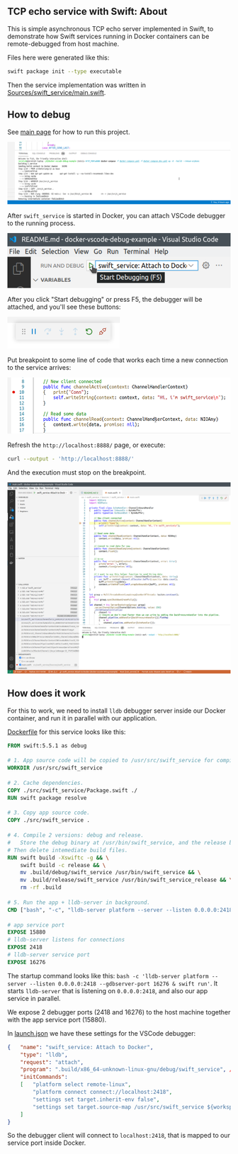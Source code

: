 ## TCP echo service with Swift: About

This is simple asynchronous TCP echo server implemented in Swift, to demonstrate how Swift services running in Docker containers can be remote-debugged from host machine.

Files here were generated like this:

```bash
swift package init --type executable
```

Then the service implementation was written in [Sources/swift_service/main.swift](./Sources/swift_service/main.swift).

## How to debug

See [main page](../../README.md) for how to run this project.

![image: docker-compose](../../readme-assets/docker-compose-up-dev.png)

After `swift_service` is started in Docker, you can attach VSCode debugger to the running process.

![image: F5](../../readme-assets/swift_service-f5.png)

After you click "Start debugging" or press F5, the debugger will be attached, and you'll see these buttons:

![image: F5 started](../../readme-assets/f5.png)

Put breakpoint to some line of code that works each time a new connection to the service arrives:

![image: breakpoint](../../readme-assets/swift_service-breakpoint.png)

Refresh the `http://localhost:8888/` page, or execute:

```bash
curl --output - 'http://localhost:8888/'
```

And the execution must stop on the breakpoint.

![image: breakpoint](../../readme-assets/swift_service-breakpoint-hit.png)

## How does it work

For this to work, we need to install `lldb` debugger server inside our Docker container, and run it in parallel with our application.

[Dockerfile](../../infra/swift_service/Dockerfile) for this service looks like this:

```dockerfile
FROM swift:5.5.1 as debug

# 1. App source code will be copied to /usr/src/swift_service for compilation.
WORKDIR /usr/src/swift_service

# 2. Cache dependencies.
COPY ./src/swift_service/Package.swift ./
RUN swift package resolve

# 3. Copy app source code.
COPY ./src/swift_service .

# 4. Compile 2 versions: debug and release.
#	Store the debug binary at /usr/bin/swift_service, and the release binary at /usr/bin/swift_service_release.
# Then delete intemediate build files.
RUN swift build -Xswiftc -g && \
	swift build -c release && \
	mv .build/debug/swift_service /usr/bin/swift_service && \
	mv .build/release/swift_service /usr/bin/swift_service_release && \
	rm -rf .build

# 5. Run the app + lldb-server in background.
CMD ["bash", "-c", "lldb-server platform --server --listen 0.0.0.0:2418 --gdbserver-port 16276 & /usr/bin/swift_service"]

# app service port
EXPOSE 15880
# lldb-server listens for connections
EXPOSE 2418
# lldb-server service port
EXPOSE 16276
```

The startup command looks like this: `bash -c 'lldb-server platform --server --listen 0.0.0.0:2418 --gdbserver-port 16276 & swift run'`.
It starts `lldb-server` that is listening on `0.0.0.0:2418`, and also our app service in parallel.

We expose 2 debugger ports (2418 and 16276) to the host machine together with the app service port (15880).

In [launch.json](../../.vscode/launch.json) we have these settings for the VSCode debugger:

```json
{	"name": "swift_service: Attach to Docker",
	"type": "lldb",
	"request": "attach",
	"program": ".build/x86_64-unknown-linux-gnu/debug/swift_service", // assuming that the service is running under this name in the container
	"initCommands":
	[	"platform select remote-linux",
		"platform connect connect://localhost:2418",
		"settings set target.inherit-env false",
		"settings set target.source-map /usr/src/swift_service ${workspaceFolder}/src/swift_service"
	]
}
```

So the debugger client will connect to `localhost:2418`, that is mapped to our service port inside Docker.
